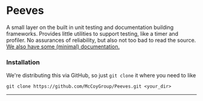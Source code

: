 # Peeves

A small layer on the built in unit testing and documentation building frameworks.
Provides little utilities to support testing, like a timer and profiler.
No assurances of reliability, but also not too bad to read the source.
[We also have some (minimal) documentation.](https://mccoygroup.github.io/Peeves/)

### Installation

We're distributing this via GitHub, so just `git clone` it where you need to like

```console
git clone https://github.com/McCoyGroup/Peeves.git <your_dir>
```

---